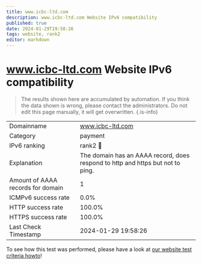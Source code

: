 ```yaml
---
title: www.icbc-ltd.com
description: www.icbc-ltd.com Website IPv6 compatibility
published: true
date: 2024-01-29T19:58:26
tags: website, rank2
editor: markdown
---
```


# www.icbc-ltd.com Website IPv6 compatibility

> The results shown here are accumulated by automation. If you think the data shown is wrong, please contact the administrators. 
> Do not edit this page manually, it will get overwritten.
{.is-info}


|   |   |
| - | - |
| Domainname | www.icbc-ltd.com
| Category | payment |
| IPv6 ranking | rank2 :2nd_place_medal: |
| Explanation | The domain has an AAAA record, does respond to http and https but not to ping. |
| Amount of AAAA records for domain | 1 |
| ICMPv6 success rate | 0.0%|
| HTTP success rate | 100.0% |
| HTTPS success rate | 100.0% |
| Last Check Timestamp | 2024-01-29 19:58:26 |

To see how this test was performed, please have a look at [our website test criteria howto](/howto/testcriteria/website)!

